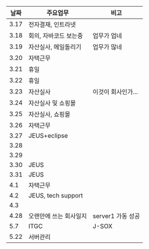 | 날짜    | 주요업무        | 비고 |
| ----    | --------        | ---- |
|   3.17  |        전자결재, 인트라넷         |      |
|   3.18  |  회의, 자바코드 보는중 |  업무가 업네      |
|   3.19  |  자산실사, 메일돌리기  |  업무가 많네      |
|   3.20  |      자택근무          |                 |
|   3.21  |       휴일             |                 |
|   3.22  |       휴일            |                 |
|   3.23  |       자산실사        |  이것이 회사인가...  |
|   3.24  |       자산실사 및 쇼핑몰 |    |
|   3.25  |   자산실사, 쇼핑몰     |    |
|   3.26  |  자택근무      |    |
|   3.27  |  JEUS+eclipse       |    |
|   3.28  |        |    |
|   3.29  |        |    |
|   3.30  |  JEUS      |    |
|   3.31  |  JEUS      |    |
|   4.1   |  자택근무      |    |
|   4.2   |  JEUS, tech support      |    |
|   4.3   |        |    |
|   4.28   |  오랜만에 쓰는 회사일지 | server1  가동 성공   |
|   5.7   |  ITGC      | J-SOX   |
|   5.22  |  서버관리   |    |
